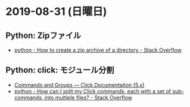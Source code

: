 # 2019-08-31 (日曜日)

## Python: Zipファイル

- [python - How to create a zip archive of a directory - Stack Overflow](https://stackoverflow.com/questions/1855095/how-to-create-a-zip-archive-of-a-directory)


## Python: click: モジュール分割

- [Commands and Groups — Click Documentation (5.x)](https://click.palletsprojects.com/en/5.x/commands/#merging-multi-commands)
- [python - How can I split my Click commands, each with a set of sub-commands, into multiple files? - Stack Overflow](https://stackoverflow.com/questions/34643620/how-can-i-split-my-click-commands-each-with-a-set-of-sub-commands-into-multipl)

